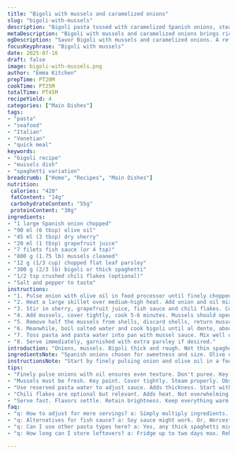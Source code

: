 ```yaml
---
title: "Bigoli with mussels and caramelized onions"
slug: "bigoli-with-mussels"
description: "Bigoli pasta tossed with caramelized Spanish onions, steamed mussels, and a tangy sauce made from white wine, lemon juice, and chopped anchovies. Olive oil slowly infuses the sauce while anchovies dissolve adding depth. Fresh parsley brightens the dish. Cook time staggered to soften onions thoroughly before cooking mussels. Pasta water used to loosen sauce. Ingredients tweaked: replacing lemon juice with grapefruit juice, anchovies with a splash of fish sauce, and white wine swapped for dry sherry. An extra touch of chili flakes added for heat."
metaDescription: "Bigoli with mussels and caramelized onions brings rich flavors. A unique take on Italian-Venetian cuisine. Enjoy the twist with grapefruit juice and fish sauce."
ogDescription: "Savor Bigoli with mussels and caramelized onions. A refreshing and bold Venetian dish with grapefruit, fish sauce, and chili flakes for an unforgettable taste."
focusKeyphrase: "Bigoli with mussels"
date: 2025-07-16
draft: false
image: bigoli-with-mussels.png
author: "Emma Kitchen"
prepTime: PT20M
cookTime: PT25M
totalTime: PT45M
recipeYield: 4
categories: ["Main Dishes"]
tags:
- "pasta"
- "seafood"
- "Italian"
- "Venetian"
- "quick meal"
keywords:
- "bigoli recipe"
- "mussels dish"
- "spaghetti variation"
breadcrumb: ["Home", "Recipes", "Main Dishes"]
nutrition: 
 calories: "420"
 fatContent: "14g"
 carbohydrateContent: "55g"
 proteinContent: "30g"
ingredients:
- "1 large Spanish onion chopped"
- "90 ml (6 tbsp) olive oil"
- "45 ml (3 tbsp) dry sherry"
- "20 ml (1 tbsp) grapefruit juice"
- "7 filets fish sauce (or 4 tsp)"
- "800 g (1.75 lb) mussels cleaned"
- "12 g (1/3 cup) chopped flat leaf parsley"
- "300 g (2/3 lb) bigoli or thick spaghetti"
- "1/2 tsp crushed chili flakes (optional)"
- "Salt and pepper to taste"
instructions:
- "1. Pulse onion with olive oil in food processor until finely chopped but not pureed."
- "2. Heat a large skillet over medium-high heat. Add onion and oil mixture. Cover loosely, cook stirring often for 15-20 minutes until onions are soft and translucent, lightly caramelized."
- "3. Stir in sherry, grapefruit juice, fish sauce and chili flakes. Cook uncovered for 3 minutes until liquid halves and anchovy substitute dissolves. Season with salt and pepper."
- "4. Add mussels, cover tightly, cook 5-6 minutes. Mussels should open wide. Discard any unopened."
- "5. Remove half the mussels from shells, discard shells, return mussels to pan along with parsley."
- "6. Meanwhile, boil salted water and cook bigoli until al dente, about 10 minutes. Reserve 60 ml pasta water before draining."
- "7. Toss pasta and pasta water into pan with mussel sauce. Mix well over low heat for 1-2 minutes so sauce coats pasta."
- "8. Serve immediately, garnished with extra parsley if desired."
introduction: "Onions, mussels. Bigoli thick and rough. Not thin spaghetti. Olive oil soaked in onion bits, sweet, almost burning edges. Then sherry cuts through, sharp, dry, a deep tang. Citrus changed to grapefruit, less sour but more bitter with fresh pop. Fish sauce, salty, funky, replaces anchovy filets crushed and melted in. Mussels steam open in the thick sauce, slippery shells, sea scent sharp. Parsley chopped rough, sprinkled last. Optional pepper flakes for surprise. Pasta water thickens, slicks sauce to cling. Italian roots with a twist. Simple ingredients rearranged, time adjusted slightly. Slow onion cooking is key, 20 minutes till soft and glowing. Mussels get juicy, 5-6 minutes max, protect them from toughening. Toss pasta fast, keep al dente bite. Serve fast. Flavor sharp, textures contrasting. Not refined but honest, straightforward, punchy. You don’t mix flavors gently here, they collide and stick. That’s Venice in a plate. "
ingredientsNote: "Spanish onions chosen for sweetness and size. Olive oil quantity reduced to balance richness after adding sherry, a stronger alcohol than white wine. Grapefruit juice instead of lemon juice for brightness with subtle bitterness, less overt acidity. Fish sauce to replace anchovy filets—simpler to dissolve, intense umami. Mussels 800 grams cut from original for manageable portions but still generous. Parsley increased for fresh herbal note after acidity shift. Bigoli or thick spaghetti, retain original pasta style. Chili flakes added optional but recommended, to contrast sweet and briny flavors. Salt measured carefully since fish sauce brings saltiness already. Pepper straight black ground, fresh. These ingredient tweaks modify original sharpness and bring a slightly deeper complexity with the new liquids and seasoning. "
instructionsNote: "Start by finely pulsing onion and olive oil in a food processor—avoids large chunks but leaves texture. Cooking onions low and slow crucial: cover pan to trap moisture, stir every 2-3 minutes to prevent browning too fast. Cook until translucent, some edges showing caramelization, total about 15-20 minutes. Add sherry and grapefruit juice next; sherry imparts nuttiness completing onion sweetness, juice sharpens. Simmer uncovered to reduce liquids by half, about 3 minutes. Stir often, watch anchovy substitute or fish sauce dissolve fully. Then throw in mussels, cover tightly, steam 5-6 minutes until shells open is key to avoid rubberiness. Remove half shelled, discard empty shells, return extracted mussels plus parsley to saucy pan. While mussels steam, boil salted water and cook pasta al dente—about 10 minutes. Keep some pasta water reserved to loosen sauce; add pasta and water to pan. Toss well so sauce coats bigoli, heat briefly 1-2 minutes to marry flavors. Serve immediately; flavors settle fast. Timing neat, doesn’t allow overcooking anything. Everything layered from base onion sweetness to sea-salty mussels to herbs and citric notes. A clash of textures and tastes built in proper sequence. "
tips:
- "Finely pulse onions with oil ensures even texture. Don't puree. Key technique. Cook onions low and slow. Patience is needed. 20 minutes for perfect caramelization."
- "Mussels must be fresh. Key point. Cover tightly. Steam properly. Observe them closely. Five to six minutes maximum. Don't overcook. Keeps them tender."
- "Use reserved pasta water to adjust sauce. Adds thickness. Start with less. Gradually add as needed. Unlocks flavors. Cling to pasta nicely that way."
- "Chili flakes are optional but relevant. Adds heat. Not overwhelming. Adjust based on preference. Balance against sweetness of onions. Be bold here."
- "Serve fast. Flavors settle. Retain brightness. Keep everything warm. Timing is crucial. Coordination of steps matters. Don't let it sit too long."
faq:
- "q: How to adjust for more servings? a: Simply multiply ingredients. Increase onion and mussels proportionally. Maintain ratios. Cook time may vary slightly, monitor closely."
- "q: Alternatives for fish sauce? a: Soy sauce might work. Or, Worcestershire sauce could replace it. Flavor factor different though. Test them out, see what fits."
- "q: Can I use other pasta types here? a: Yes, any thick spaghetti might suffice. But stick to bigoli if possible. Keep original texture. Avoid thin pastas totally."
- "q: How long can I store leftovers? a: Fridge up to two days max. Reheat carefully. Watch texture. Mussels might toughen if reheated incorrectly. For best taste, fresh is key."

---
```


